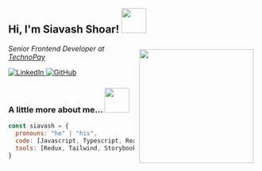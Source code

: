<h2> Hi, I'm Siavash Shoar! 
  <img src="https://media2.giphy.com/media/v1.Y2lkPTc5MGI3NjExN2hwazZsamJlcTZiOXd1b3A4aHg5b3BkOHB2NzhxaTh4OWo1eXVpaiZlcD12MV9pbnRlcm5hbF9naWZfYnlfaWQmY3Q9Zw/3oKIPsx2VAYAgEHC12/giphy.webp" 
       style="width: 50px; height: auto;">
</h2>

<img align='right' src="https://media1.giphy.com/media/v1.Y2lkPTc5MGI3NjExeThibzRjdnlrZWZldXBrM3dmMmJpaDR1cTd5bGd4dnE4dmw4eDZ6eiZlcD12MV9pbnRlcm5hbF9naWZfYnlfaWQmY3Q9Zw/CrFLL3CnRpw5ddlBMm/giphy.webp" 
     style="width: 230px; max-width: 100%; height: auto; margin: 10px;">

<p style="display:"flex""><em>Senior Frontend Developer at <a href="https://technopay.ir/">TechnoPay</a></em></p>

<a href="https://www.linkedin.com/in/siavashshoar/">
  <img src="https://img.shields.io/badge/-siavashshoar-blue?style=flat-square&logo=Linkedin&logoColor=white" alt="LinkedIn">
</a>
<a href="https://github.com/siavashshoar">
  <img src="https://img.shields.io/github/followers/thaiane?label=follow&style=social" alt="GitHub">
</a>

<h3> A little more about me...  
  <img src="https://media1.giphy.com/media/v1.Y2lkPTc5MGI3NjExNnBpaHU4OGkxN2JqcTBtY3FvNW43b2J5dXpteTJoYmJ5YWUyc3ZtZiZlcD12MV9pbnRlcm5hbF9naWZfYnlfaWQmY3Q9Zw/lPXPyMVAssVrNMeuPf/giphy.webp" 
       style="width: 50px; height: auto;">
</h3>

```javascript
const siavash = {
  pronouns: "he" | "his",
  code: [Javascript, Typescript, React, Next, React Native, Angular, Vue],
  tools: [Redux, Tailwind, Storybook, Styled-Components, Jest, Cypress]
}
